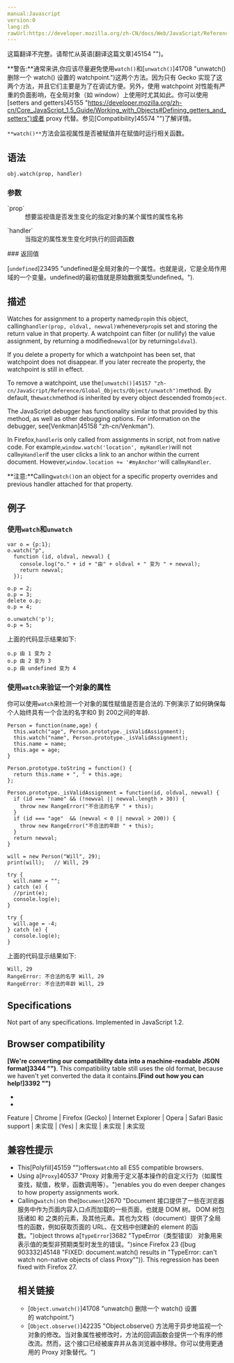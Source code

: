 ```yaml
---
manual:Javascript
version:0
lang:zh
rawUrl:https://developer.mozilla.org/zh-CN/docs/Web/JavaScript/Reference/Global_Objects/Object/Watch
---
```




这篇翻译不完整。请帮忙从英语[翻译这篇文章]45154 "")。






**警告:**通常来讲,你应该尽量避免使用`watch()`和[`unwatch()`]41708 "unwatch() 删除一个 watch() 设置的 watchpoint.")这两个方法。因为只有 Gecko 实现了这两个方法，并且它们主要是为了在调试方便。另外，使用 watchpoint 对性能有严重的负面影响，在全局对象（如 window）上使用时尤其如此。你可以使用[setters and getters]45155 "https://developer.mozilla.org/zh-cn/Core_JavaScript_1.5_Guide/Working_with_Objects#Defining_getters_and_setters")或者 proxy 代替。参见[Compatibility]45574 "")了解详情。




`**watch()**`方法会监视属性是否被赋值并在赋值时运行相关函数。


## 语法<a name="Summary"></a>

```
obj.watch(prop, handler)
```

### 参数<a name="Parameters"></a>
<dl><dt id=''>`prop`</dt><dd>想要监视值是否发生变化的指定对象的某个属性的属性名称</dd></dl><dl><dt id=''>`handler`</dt><dd>当指定的属性发生变化时执行的回调函数</dd></dl>
### 返回值<a name="返回值"></a>


[`undefined`]23495 "undefined是全局对象的一个属性。也就是说，它是全局作用域的一个变量。undefined的最初值就是原始数据类型undefined。").


## 描述<a name="Description"></a>


Watches for assignment to a property named`prop`in this object, calling`handler(prop, oldval, newval)`whenever`prop`is set and storing the return value in that property. A watchpoint can filter (or nullify) the value assignment, by returning a modified`newval`(or by returning`oldval`).



If you delete a property for which a watchpoint has been set, that watchpoint does not disappear. If you later recreate the property, the watchpoint is still in effect.



To remove a watchpoint, use the`[unwatch()]45157 "zh-cn/JavaScript/Reference/Global_Objects/Object/unwatch")`method. By default, the`watch`method is inherited by every object descended from`Object`.



The JavaScript debugger has functionality similar to that provided by this method, as well as other debugging options. For information on the debugger, see[Venkman]45158 "zh-cn/Venkman").



In Firefox,`handler`is only called from assignments in script, not from native code. For example,`window.watch('location', myHandler)`will not call`myHandler`if the user clicks a link to an anchor within the current document. However,`window.location += '#myAnchor'`will call`myHandler`.

**注意:**Calling`watch()`on an object for a specific property overrides and previous handler attached for that property.

## 例子<a name="Examples"></a>

### 使用`watch`和`unwatch`<a name="Example:_Using_watch_and_unwatch"></a>

```
var o = {p:1};
o.watch("p",
  function (id, oldval, newval) {
    console.log("o." + id + "由" + oldval + " 变为 " + newval);
    return newval;
  });

o.p = 2;
o.p = 3;
delete o.p;
o.p = 4;

o.unwatch('p');
o.p = 5;
```


上面的代码显示结果如下:


```
o.p 由 1 变为 2
o.p 由 2 变为 3
o.p 由 undefined 变为 4
```

### 使用`watch`来验证一个对象的属性<a name="Example:_Using_watch_to_validate_an_object.27s_properties"></a>


你可以使用`watch`来检测一个对象的属性赋值是否是合法的.下例演示了如何确保每个人始终具有一个合法的名字和0 到 200之间的年龄.


```
Person = function(name,age) {
  this.watch("age", Person.prototype._isValidAssignment);
  this.watch("name", Person.prototype._isValidAssignment);
  this.name = name;
  this.age = age;
}

Person.prototype.toString = function() {
  return this.name + ", " + this.age;
};

Person.prototype._isValidAssignment = function(id, oldval, newval) {
  if (id === "name" && (!newval || newval.length > 30)) {
    throw new RangeError("不合法的名字 " + this);
  }
  if (id === "age"  && (newval < 0 || newval > 200)) {
    throw new RangeError("不合法的年龄 " + this);
  }
  return newval;
}

will = new Person("Will", 29);
print(will);   // Will, 29

try {
  will.name = "";
} catch (e) {
  //print(e);
  console.log(e);
}

try {
  will.age = -4;
} catch (e) {
  console.log(e);
}
```


上面的代码显示结果如下:


```
Will, 29
RangeError: 不合法的名字 Will, 29
RangeError: 不合法的年龄 Will, 29
```

## Specifications<a name="Specifications"></a>


Not part of any specifications. Implemented in JavaScript 1.2.


## Browser compatibility<a name="Browser_compatibility"></a>


**[We&#39;re converting our compatibility data into a machine-readable JSON format]3344 "")**. This compatibility table still uses the old format, because we haven&#39;t yet converted the data it contains.**[Find out how you can help!]3392 "")**


* 
* 

Feature | Chrome | Firefox (Gecko) | Internet Explorer | Opera | Safari 
Basic support | 未实现 | (Yes) | 未实现 | 未实现 | 未实现 





## 兼容性提示<a name="兼容性提示"></a>

* This[Polyfill]45159 "")offers`watch`to all ES5 compatible browsers.
* Using a[`Proxy`]40537 "Proxy 对象用于定义基本操作的自定义行为（如属性查找，赋值，枚举，函数调用等）。")enables you do even deeper changes to how property assignments work.
* Calling`watch()`on the[`Document`]2670 "Document 接口提供了一些在浏览器服务中作为页面内容入口点而加载的一些页面，也就是 DOM 树。 DOM 树包括诸如 <body> 和 <table> 之类的元素，及其他元素。其也为文档（document）提供了全局性的函数，例如获取页面的 URL、在文档中创建新的 element 的函数。")object throws a[`TypeError`]3682 "TypeError（类型错误） 对象用来表示值的类型非预期类型时发生的错误。")since Firefox 23 ([bug 903332]45148 "FIXED: document.watch() results in "TypeError: can't watch non-native objects of class Proxy"")). This regression has been fixed with Firefox 27.

## 相关链接<a name="See_Also"></a>

* [`Object.unwatch()`]41708 "unwatch() 删除一个 watch() 设置的 watchpoint.")
* [`Object.observe()`]42235 "Object.observe() 方法用于异步地监视一个对象的修改。当对象属性被修改时，方法的回调函数会提供一个有序的修改流。然而，这个接口已经被废弃并从各浏览器中移除。你可以使用更通用的 Proxy 对象替代。")<i></i>



